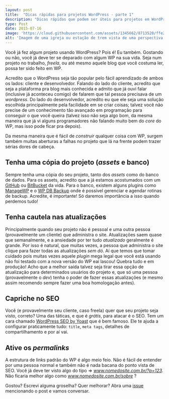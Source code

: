 ```yaml
---
layout: post
title:  "Dicas rápidas para projetos WordPress - parte 1"
description: "Dicas rápidas que podem ser úteis para projetos em WordPress."
type: Post
date: 2015-07-16
image: 'https://cloud.githubusercontent.com/assets/1345662/8713520/ffe24dec-2b3f-11e5-9899-662498a8a3f5.jpg'
alt: 'Imagem de uma igreja ou estação de trem vista de uma perspectiva mostrando sua próxima do chão'
---
```


Você já fez algum projeto usando WordPress? Pois é! Eu também. Gostando ou não, você já deve ter se deparado com algum WP na sua vida. Seja num projeto no trabalho, *freela*, ou até mesmo aquele blog que você costuma ler, possa ter sido feito em WP.  

Acredito que o WordPress seja tão popular pelo fácil aprendizado de ambos os lados: cliente e desenvolvedor. Falando do lado do cliente, acredito que seja a plataforma pra blog mais conhecida e admito que já ouvi falar (inclusive já aconteceu comigo) de falarem que tal pessoa precisava de um *wordpress*. Do lado do desenvolvedor, acredito eu que ele seja uma solução escolhida principalmente pela facilidade em se criar coisas; talvez você não precise de um conhecimento tão avançado em programação para conseguir o que você queira (talvez isso não seja algo bom, da mesma maneira que já vi alguns programadores não falando muito bem do *core* do WP, mas isso pode ficar pra depois).

Da mesma maneira que é fácil de *construir* qualquer coisa com WP, surgem também muitas aberturas a falhas no projeto que lá na frente podem trazer sérias dores de cabeça.

## Tenha uma cópia do projeto (*assets* e banco)

Sempre tenha uma cópia do seu projeto, tanto dos *assets* como do banco de dados. Para os assets, acredito que a já estamos acostumados com um [GitHub](https://www.github.com) ou [BitBucket](https://www.bitbucket.org) da vida. Para o banco, existem alguns plugins como [ManageWP](https://managewp.com/) e o [WP DB Backup](https://wordpress.org/plugins/wp-db-backup/) onde é possível gerenciar e agendar rotinas de backup. Acredite, é importante! Só daremos importância a isso quando perdemos tudo!

## Tenha cautela nas atualizações

Principalmente quando seu projeto não é pessoal e uma outra pessoa (provavelmente um cliente) que administra o site. Atualizações saem quase que semanalmente, e a ansiedade por ter tudo *atualizado* geralmente é grande. Por isso é natural, que muitas vezes, a pessoa que administra o site clique para fazer todas as atualizações *sem dó*. Aí que temos que tomar cuidado pois muitas vezes aquele *plugin* mega legal que você está usando não foi testado com a nova versão do WP eaí lascou! Quebra tudo e em produção! Acho que a melhor saída talvez seja tirar essa opção de atualização para determinados usuários do projeto e, que só uma pessoa (provavelmente o *dev*) tenha o poder de fazer essas atualizações (e mesmo assim recomendo sempre fazer uma boa homologação antes).

## Capriche no SEO

Você (e provavelmente seu cliente, caso freela) quer que seu projeto seja visto, correto? Uma das táticas, e que é *grátis*, para atacar é o SEO. Tem um cara chamado [WordPress SEO by Yoast](https://wordpress.org/plugins/wordpress-seo/) que é bem famoso. Ele te ajuda a configurar praticamente tudo: `title`, `meta tags`, detalhes de compartilhamento e por aí vai.

## Ative os *permalinks*

A estrutura de links padrão do WP é algo meio feio. Não é fácil de entender por uma pessoa normal e também não é nada bacana do ponto vista de SEO. Você já deve ter visto algo do tipo => *www.nomedosite.com.br/?p=123*. Não ficaria melhor algo como *www.nomedosite.com.br/sobre* ?

Gostou? Escrevi alguma groselha? Quer melhorar? Abra uma [issue](https://github.com/raphaelfabeni/raphaelfabeni.github.io/issues) mencionando o post e vamos conversar.